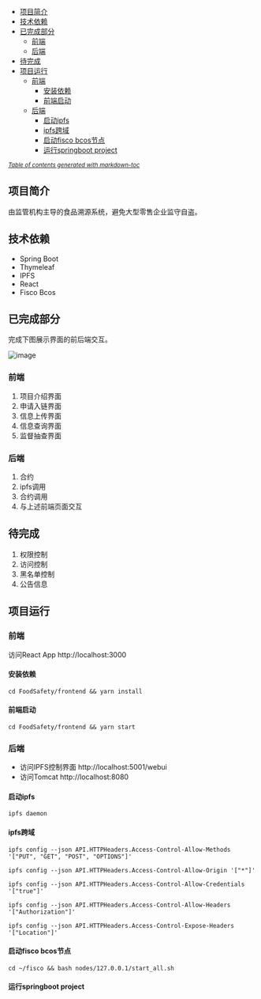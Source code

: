 - [项目简介](#----)
- [技术依赖](#----)
- [已完成部分](#-----)
  * [前端](#--)
  * [后端](#--)
- [待完成](#---)
- [项目运行](#----)
  * [前端](#---1)
    + [安装依赖](#----)
    + [前端启动](#----)
  * [后端](#---1)
    + [启动ipfs](#--ipfs)
    + [ipfs跨域](#ipfs--)
    + [启动fisco bcos节点](#--fisco-bcos--)
    + [运行springboot project](#--springboot-project)

<small><i><a href='http://ecotrust-canada.github.io/markdown-toc/'>Table of contents generated with markdown-toc</a></i></small>

## 项目简介

由监管机构主导的食品溯源系统，避免大型零售企业监守自盗。

## 技术依赖

- Spring Boot
- Thymeleaf
- IPFS
- React
- Fisco Bcos

## 已完成部分

完成下图展示界面的前后端交互。

![image](https://github.com/RookieLinLucy666/Food_Safety/raw/master/image.png)

### 前端

1. 项目介绍界面
2. 申请入链界面
3. 信息上传界面
4. 信息查询界面
5. 监督抽查界面

### 后端
1. 合约
2. ipfs调用
3. 合约调用
4. 与上述前端页面交互

## 待完成

1. 权限控制
2. 访问控制
3. 黑名单控制
4. 公告信息

## 项目运行

### 前端

访问React App http://localhost:3000

#### 安装依赖
`cd FoodSafety/frontend && yarn install`

#### 前端启动
`cd FoodSafety/frontend && yarn start`

### 后端

- 访问IPFS控制界面 http://localhost:5001/webui
- 访问Tomcat http://localhost:8080

#### 启动ipfs
 `ipfs daemon`

#### ipfs跨域

`ipfs config --json API.HTTPHeaders.Access-Control-Allow-Methods '["PUT", "GET", "POST", "OPTIONS"]'`

`ipfs config --json API.HTTPHeaders.Access-Control-Allow-Origin '["*"]'`

`ipfs config --json API.HTTPHeaders.Access-Control-Allow-Credentials '["true"]'`

`ipfs config --json API.HTTPHeaders.Access-Control-Allow-Headers '["Authorization"]'`

`ipfs config --json API.HTTPHeaders.Access-Control-Expose-Headers '["Location"]'`

#### 启动fisco bcos节点
`cd ~/fisco && bash nodes/127.0.0.1/start_all.sh`

#### 运行springboot project

